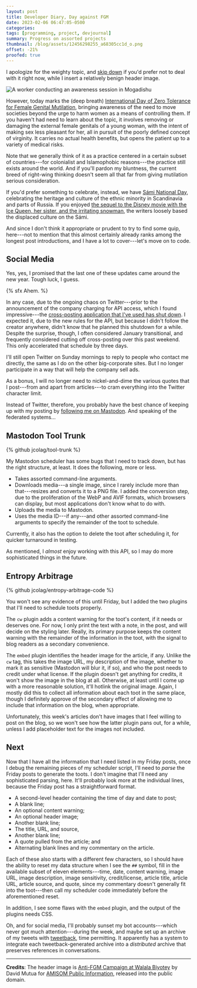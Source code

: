 ```yaml
---
layout: post
title: Developer Diary, Day against FGM
date: 2023-02-06 06:47:05-0500
categories:
tags: [programming, project, devjournal]
summary: Progress on assorted projects
thumbnail: /blog/assets/12456298255_a68305cc1d_o.png
offset: -21%
proofed: true
---
```


I apologize for the weighty topic, and [skip down](#) if you'd prefer not to deal with it right now, while I insert a relatively benign header image.

![A worker conducting an awareness session in Mogadishu](/blog/assets/12456298255_a68305cc1d_o.png "Teaching the men to not do it seems like a more important step than telling women to avoid letting it happen, but at least we've started moving.")

However, today marks the (deep breath) [International Day of Zero Tolerance for Female Genital Mutilation](https://en.wikipedia.org/wiki/International_Day_of_Zero_Tolerance_for_Female_Genital_Mutilation), bringing awareness of the need to move societies beyond the urge to harm women as a means of controlling them.  If you haven't had need to learn about the topic, it involves removing or damaging the external female genitals of a young woman, with the intent of making sex less pleasant for her, all in pursuit of the poorly defined concept of virginity.  It carries no actual health benefits, but opens the patient up to a variety of medical risks.

Note that we generally think of it as a practice centered in a certain subset of countries---for colonialist and Islamophobic reasons---the practice still exists around the world.  And if you'll pardon my bluntness, the current breed of right-wing thinking doesn't seem all that far from giving mutilation serious consideration.

If you'd prefer something to celebrate, instead, we have [Sámi National Day](https://en.wikipedia.org/wiki/S%C3%A1mi_National_Day), celebrating the heritage and culture of the ethnic minority in Scandinavia and parts of Russia.  If you enjoyed [the sequel to the Disney movie with the Ice Queen, her sister, and the irritating snowman](https://en.wikipedia.org/wiki/Frozen_II), the writers loosely based the displaced culture on the Sámi.

And since I don't think it appropriate or prudent to try to find some quip, here---not to mention that this almost certainly already ranks among the longest post introductions, and I have a lot to cover---let's move on to code.

## Social Media

Yes, yes, I promised that the last one of these updates came around the new year.  Tough luck, I guess.

{% sfx Ahem. %}

In any case, due to the ongoing chaos on Twitter---prior to the announcement of the company charging for API access, which I found impressive---the [cross-posting application that I've used has shut down](https://write.as/renatolond/timeline-for-the-shutdown-of-the-mastodon-twitter-crossposter-instance-at).  I expected it, due to the new rules for the API, but because I didn't follow the creator anywhere, didn't know that he planned this shutdown for a while.  Despite the surprise, though, I often considered January transitional, and frequently considered cutting off cross-posting over this past weekend.  This only accelerated that schedule by three days.

I'll still open Twitter on Sunday mornings to reply to people who contact me directly, the same as I do on the other big-corporate sites.  But I no longer participate in a way that will help the company sell ads.

As a bonus, I will no longer need to nickel-and-dime the various quotes that I post---from and apart from articles---to cram everything into the Twitter character limit.

Instead of Twitter, therefore, you probably have the best chance of keeping up with my posting by [following me on <i class="fab fa-mastodon"></i> Mastodon](https://mastodon.social/@jcolag).  And speaking of the federated systems...

## Mastodon Tool Trunk

{% github jcolag/tool-trunk %}

My Mastodon scheduler has some bugs that I need to track down, but has the right structure, at least.  It does the following, more or less.

 * Takes assorted command-line arguments.
 * Downloads media---a single image, since I rarely include more than that---resizes and converts it to a PNG file.  I added the conversion step, due to the proliferation of the WebP and AVIF formats, which browsers can display, but most applications don't know what to do with.
 * Uploads the media to Mastodon.
 * Uses the media ID---if any---and other assorted command-line arguments to specify the remainder of the toot to schedule.

Currently, it also has the option to delete the toot after scheduling it, for quicker turnaround in testing.

As mentioned, I *almost* enjoy working with this API, so I may do more sophisticated things in the future.

## Entropy Arbitrage

{% github jcolag/entropy-arbitrage-code %}

You won't see any evidence of this until Friday, but I added the two plugins that I'll need to schedule toots properly.

The `cw` plugin adds a content warning for the toot's content, if it needs or deserves one.  For now, I only print the text with a note, in the post, and will decide on the styling later.  Really, its primary purpose keeps the content warning with the remainder of the information in the toot, with the signal to blog readers as a secondary convenience.

The `embed` plugin identifies the header image for the article, if any.  Unlike the `cw` tag, this takes the image URL, my description of the image, whether to mark it as sensitive (Mastodon will blur it, if so), and who the post needs to credit under what license.  If the plugin doesn't get anything for credits, it won't show the image in the blog at all.  Otherwise, at least until I come up with a more reasonable solution, it'll hotlink the original image.  Again, I mostly did this to collect all information about each toot in the same place, though I definitely approve of the secondary effect of allowing me to include that information on the blog, when appropriate.

Unfortunately, this week's articles don't have images that I feel willing to post on the blog, so we won't see how the latter plugin pans out, for a while, unless I add placeholder text for the images not included.

## Next

Now that I have all the information that I need listed in my Friday posts, once I debug the remaining pieces of my scheduler script, I'll need to *parse* the Friday posts to generate the toots.  I don't imagine that I'll need any sophisticated parsing, here.  It'll probably look more at the individual lines, because the Friday post has a straightforward format.

 * A second-level header containing the time of day and date to post;
 * A blank line;
 * An optional content warning;
 * An optional header image;
 * Another blank line;
 * The title, URL, and source,
 * Another blank line;
 * A quote pulled from the article; and
 * Alternating blank lines and my commentary on the article.

Each of these also starts with a different few characters, so I should have the ability to reset my data structure when I see the `##` symbol, fill in the available subset of eleven elements---time, date, content warning, image URL, image description, image sensitivity, credit/license, article title, article URL, article source, and quote, since my commentary doesn't generally fit into the toot---then call my scheduler code immediately before the aforementioned reset.

In addition, I see some flaws with the `embed` plugin, and the output of the plugins needs CSS.

Oh, and for social media, I'll probably sunset my bot accounts---which never got much attention---during the week, and maybe set up an archive of my tweets with [tweetback](https://github.com/tweetback/tweetback), time permitting.  It apparently has a system to integrate each tweetback-generated archive into a *distributed* archive that preserves references in conversations.

* * *

**Credits**:  The header image is [Anti-FGM Campaign at Walala Biyotey](https://www.flickr.com/photos/au_unistphotostream/12456298255/) by David Mutua for [AMISOM Public Information](https://www.flickr.com/photos/au_unistphotostream/), released into the public domain.
